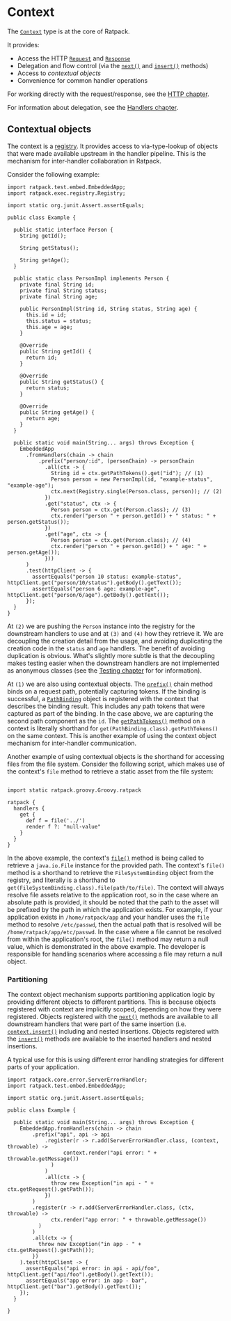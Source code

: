 # Context

The [`Context`](api/ratpack/core/handling/Context.html) type is at the core of Ratpack.

It provides:

* Access the HTTP [`Request`](api/ratpack/core/http/Request.html) and [`Response`](api/ratpack/core/http/Response.html)
* Delegation and flow control (via the [`next()`](api/ratpack/core/handling/Context.html#next%28%29) and [`insert()`](api/ratpack/core/handling/Context.html#insert%28ratpack.core.handling.Handler...%29) methods)
* Access to _contextual objects_
* Convenience for common handler operations

For working directly with the request/response, see the [HTTP chapter](http.html).

For information about delegation, see the [Handlers chapter](handlers.html).

## Contextual objects

The context is a [registry](api/ratpack/exec/registry/Registry.html).
It provides access to via-type-lookup of objects that were made available upstream in the handler pipeline.
This is the mechanism for inter-handler collaboration in Ratpack.

Consider the following example:

```language-java
import ratpack.test.embed.EmbeddedApp;
import ratpack.exec.registry.Registry;

import static org.junit.Assert.assertEquals;

public class Example {

  public static interface Person {
    String getId();

    String getStatus();

    String getAge();
  }

  public static class PersonImpl implements Person {
    private final String id;
    private final String status;
    private final String age;

    public PersonImpl(String id, String status, String age) {
      this.id = id;
      this.status = status;
      this.age = age;
    }

    @Override
    public String getId() {
      return id;
    }

    @Override
    public String getStatus() {
      return status;
    }

    @Override
    public String getAge() {
      return age;
    }
  }

  public static void main(String... args) throws Exception {
    EmbeddedApp
      .fromHandlers(chain -> chain
          .prefix("person/:id", (personChain) -> personChain
            .all(ctx -> {
              String id = ctx.getPathTokens().get("id"); // (1)
              Person person = new PersonImpl(id, "example-status", "example-age");
              ctx.next(Registry.single(Person.class, person)); // (2)
            })
            .get("status", ctx -> {
              Person person = ctx.get(Person.class); // (3)
              ctx.render("person " + person.getId() + " status: " + person.getStatus());
            })
            .get("age", ctx -> {
              Person person = ctx.get(Person.class); // (4)
              ctx.render("person " + person.getId() + " age: " + person.getAge());
            }))
      )
      .test(httpClient -> {
        assertEquals("person 10 status: example-status", httpClient.get("person/10/status").getBody().getText());
        assertEquals("person 6 age: example-age", httpClient.get("person/6/age").getBody().getText());
      });
  }
}
```

At `(2)` we are pushing the `Person` instance into the registry for the downstream handlers to use and at `(3)` and `(4)` how they retrieve it.
We are decoupling the creation detail from the usage, and avoiding duplicating the creation code in the `status` and `age` handlers.
The benefit of avoiding duplication is obvious.
What's slightly more subtle is that the decoupling makes testing easier when the downstream handlers are not implemented as anonymous classes (see the [Testing chapter](testing.html) for for information).

At `(1)` we are also using contextual objects.
The [`prefix()`](api/ratpack/core/handling/Chain.html#prefix%28java.lang.String,ratpack.func.Action%29) chain method binds on a request path, potentially capturing tokens.
If the binding is successful, a [`PathBinding`](api/ratpack/core/path/PathBinding.html) object is registered with the context that describes the binding result.
This includes any path tokens that were captured as part of the binding.
In the case above, we are capturing the second path component as the `id`.
The [`getPathTokens()`](api/ratpack/core/handling/Context.html#getPathTokens%28%29) method on a context is literally shorthand for `get(PathBinding.class).getPathTokens()` on the same context.
This is another example of using the context object mechanism for inter-handler communication.

Another example of using contextual objects is the shorthand for accessing files from the file system. Consider the following script, which makes use of the context's `file` method to retrieve a static asset from the file system:

```language-groovy groovy-ratpack-dsl

import static ratpack.groovy.Groovy.ratpack

ratpack {
  handlers {
    get {
      def f = file('../')
      render f ?: "null-value"
    }
  }
}
```

In the above example, the context's [`file()`](api/ratpack/core/handling/Context.html#file%28java.lang.String%29) method is being called to retrieve a `java.io.File` instance for the provided path.
The context's `file()` method is a shorthand to retrieve the `FileSystemBinding` object from the registry, and literally is a shorthand to `get(FileSystemBinding.class).file(path/to/file)`.
The context will always resolve file assets relative to the application root, so in the case where an absolute path is provided, it should be noted that the path to the asset will be prefixed by the path in which the application exists. For example, if your application exists in `/home/ratpack/app` and your handler uses the `file` method to resolve `/etc/passwd`, then the actual path that is resolved will be `/home/ratpack/app/etc/passwd`.
In the case where a file cannot be resolved from within the application's root, the `file()` method may return a null value, which is demonstrated in the above example. The developer is responsible for handling scenarios where accessing a file may return a null object.

### Partitioning

The context object mechanism supports partitioning application logic by providing different objects to different partitions.
This is because objects registered with context are implicitly scoped, depending on how they were registered.
Objects registered with the [`next()`](api/ratpack/core/handling/Context.html#next%28ratpack.exec.registry.Registry%29) methods are available to all downstream handlers that
were part of the same insertion (i.e. [`context.insert()`](api/ratpack/core/handling/Context.html#insert%28ratpack.core.handling.Handler...%29) including and nested insertions.
Objects registered with the [`insert()`](api/ratpack/core/handling/Context.html#insert%28ratpack.exec.registry.Registry,ratpack.core.handling.Handler...%29) methods are available to the inserted handlers and
nested insertions.

A typical use for this is using different error handling strategies for different parts of your application.

```language-java
import ratpack.core.error.ServerErrorHandler;
import ratpack.test.embed.EmbeddedApp;

import static org.junit.Assert.assertEquals;

public class Example {

  public static void main(String... args) throws Exception {
    EmbeddedApp.fromHandlers(chain -> chain
        .prefix("api", api -> api
            .register(r -> r.add(ServerErrorHandler.class, (context, throwable) ->
                  context.render("api error: " + throwable.getMessage())
              )
            )
            .all(ctx -> {
              throw new Exception("in api - " + ctx.getRequest().getPath());
            })
        )
        .register(r -> r.add(ServerErrorHandler.class, (ctx, throwable) ->
              ctx.render("app error: " + throwable.getMessage())
          )
        )
        .all(ctx -> {
          throw new Exception("in app - " + ctx.getRequest().getPath());
        })
    ).test(httpClient -> {
      assertEquals("api error: in api - api/foo", httpClient.get("api/foo").getBody().getText());
      assertEquals("app error: in app - bar", httpClient.get("bar").getBody().getText());
    });
  }

}
```
